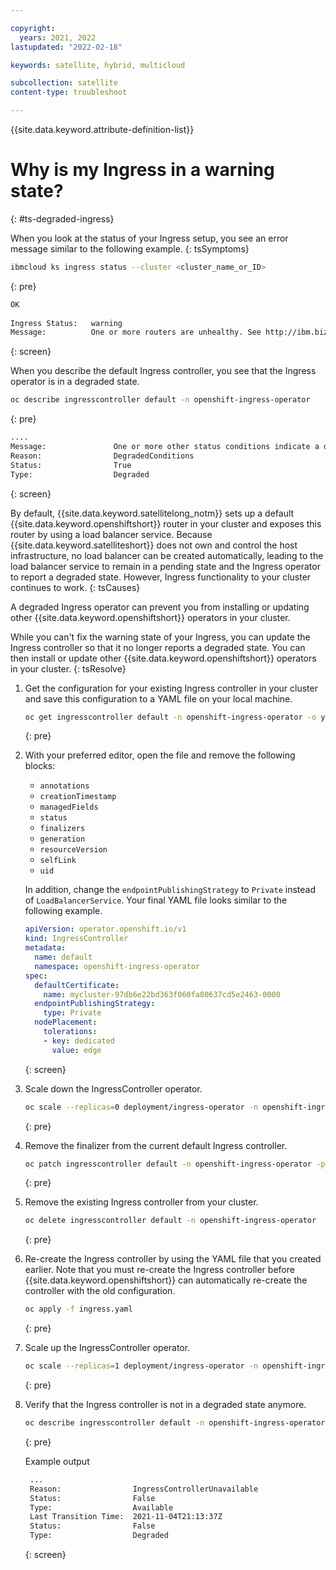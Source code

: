 ```yaml
---

copyright:
  years: 2021, 2022
lastupdated: "2022-02-18"

keywords: satellite, hybrid, multicloud

subcollection: satellite
content-type: troubleshoot

---
```


{{site.data.keyword.attribute-definition-list}}

# Why is my Ingress in a warning state?
{: #ts-degraded-ingress}



When you look at the status of your Ingress setup, you see an error message similar to the following example.
{: tsSymptoms}

```sh
ibmcloud ks ingress status --cluster <cluster_name_or_ID>
```
{: pre}

```sh
OK
                     
Ingress Status:   warning   
Message:          One or more routers are unhealthy. See http://ibm.biz/ingress-router-ts  
```
{: screen}

When you describe the default Ingress controller, you see that the Ingress operator is in a degraded state.

```sh
oc describe ingresscontroller default -n openshift-ingress-operator
```
{: pre}

```sh
....   
Message:               One or more other status conditions indicate a degraded state: LoadBalancerReady=False (LoadBalancerPending: The LoadBalancer service is pending)
Reason:                DegradedConditions
Status:                True
Type:                  Degraded
```
{: screen}


By default, {{site.data.keyword.satellitelong_notm}} sets up a default {{site.data.keyword.openshiftshort}} router in your cluster and exposes this router by using a load balancer service. Because {{site.data.keyword.satelliteshort}} does not own and control the host infrastructure, no load balancer can be created automatically, leading to the load balancer service to remain in a pending state and the Ingress operator to report a degraded state. However, Ingress functionality to your cluster continues to work.
{: tsCauses}

A degraded Ingress operator can prevent you from installing or updating other {{site.data.keyword.openshiftshort}} operators in your cluster.


While you can't fix the warning state of your Ingress, you can update the Ingress controller so that it no longer reports a degraded state. You can then install or update other {{site.data.keyword.openshiftshort}} operators in your cluster.
{: tsResolve}

1. Get the configuration for your existing Ingress controller in your cluster and save this configuration to a YAML file on your local machine.
    ```sh
    oc get ingresscontroller default -n openshift-ingress-operator -o yaml > ingress.yaml
    ```
    {: pre}

2. With your preferred editor, open the file and remove the following blocks:
    - `annotations`
    - `creationTimestamp`
    - `managedFields`
    - `status`
    - `finalizers`
    - `generation`
    - `resourceVersion`
    - `selfLink`
    - `uid`

    
    In addition, change the `endpointPublishingStrategy` to `Private` instead of `LoadBalancerService`. Your final YAML file looks similar to the following example.
    
    ```yaml
    apiVersion: operator.openshift.io/v1
    kind: IngressController
    metadata:
      name: default
      namespace: openshift-ingress-operator
    spec:
      defaultCertificate:
        name: mycluster-97db6e22bd363f060fa80637cd5e2463-0000
      endpointPublishingStrategy:
        type: Private
      nodePlacement:
        tolerations:
        - key: dedicated
          value: edge
    ```
   {: screen}

3. Scale down the IngressController operator.
    ```sh
    oc scale --replicas=0 deployment/ingress-operator -n openshift-ingress-operator
    ```
    {: pre}

4. Remove the finalizer from the current default Ingress controller.
    ```sh
    oc patch ingresscontroller default -n openshift-ingress-operator -p '{"metadata":{"finalizers":null}}' --type=merge
    ```
    {: pre}

5. Remove the existing Ingress controller from your cluster.
    ```sh
    oc delete ingresscontroller default -n openshift-ingress-operator
    ```
    {: pre}
    
6. Re-create the Ingress controller by using the YAML file that you created earlier. Note that you must re-create the Ingress controller before {{site.data.keyword.openshiftshort}} can automatically re-create the controller with the old configuration.
    ```sh
    oc apply -f ingress.yaml
    ```
    {: pre}

7. Scale up the IngressController operator.
    ```sh
    oc scale --replicas=1 deployment/ingress-operator -n openshift-ingress-operator
    ```
    {: pre}



8. Verify that the Ingress controller is not in a degraded state anymore.
    ```sh
    oc describe ingresscontroller default -n openshift-ingress-operator 
    ```
    {: pre}

    Example output
    ```sh
     ...
     Reason:                IngressControllerUnavailable
     Status:                False
     Type:                  Available
     Last Transition Time:  2021-11-04T21:13:37Z
     Status:                False
     Type:                  Degraded
    ```
    {: screen}
    
    
    
    

